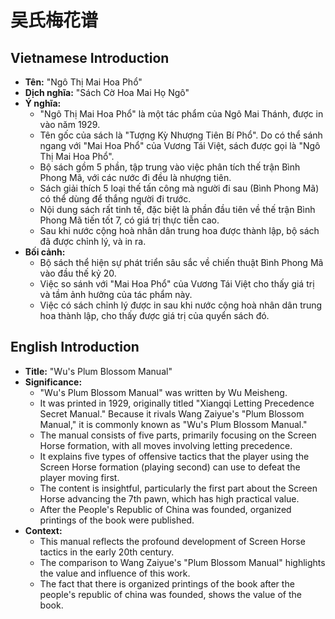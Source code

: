 # 吴氏梅花谱

## Vietnamese Introduction

* **Tên:** "Ngô Thị Mai Hoa Phổ"
* **Dịch nghĩa:** "Sách Cờ Hoa Mai Họ Ngô"
* **Ý nghĩa:**
    * "Ngô Thị Mai Hoa Phổ" là một tác phẩm của Ngô Mai Thánh, được in vào năm 1929.
    * Tên gốc của sách là "Tượng Kỳ Nhượng Tiên Bí Phổ". Do có thể sánh ngang với "Mai Hoa Phổ" của Vương Tái Việt, sách được gọi là "Ngô Thị Mai Hoa Phổ".
    * Bộ sách gồm 5 phần, tập trung vào việc phân tích thế trận Bình Phong Mã, với các nước đi đều là nhượng tiên.
    * Sách giải thích 5 loại thế tấn công mà người đi sau (Bình Phong Mã) có thể dùng để thắng người đi trước.
    * Nội dung sách rất tinh tế, đặc biệt là phần đầu tiên về thế trận Bình Phong Mã tiến tốt 7, có giá trị thực tiễn cao.
    * Sau khi nước cộng hoà nhân dân trung hoa được thành lập, bộ sách đã được chỉnh lý, và in ra.
* **Bối cảnh:**
    * Bộ sách thể hiện sự phát triển sâu sắc về chiến thuật Bình Phong Mã vào đầu thế kỷ 20.
    * Việc so sánh với "Mai Hoa Phổ" của Vương Tái Việt cho thấy giá trị và tầm ảnh hưởng của tác phẩm này.
    * Việc có sách chỉnh lý được in sau khi nước cộng hoà nhân dân trung hoa thành lập, cho thấy được giá trị của quyển sách đó.

## English Introduction

* **Title:** "Wu's Plum Blossom Manual"
* **Significance:**
    * "Wu's Plum Blossom Manual" was written by Wu Meisheng.
    * It was printed in 1929, originally titled "Xiangqi Letting Precedence Secret Manual." Because it rivals Wang Zaiyue's "Plum Blossom Manual," it is commonly known as "Wu's Plum Blossom Manual."
    * The manual consists of five parts, primarily focusing on the Screen Horse formation, with all moves involving letting precedence.
    * It explains five types of offensive tactics that the player using the Screen Horse formation (playing second) can use to defeat the player moving first.
    * The content is insightful, particularly the first part about the Screen Horse advancing the 7th pawn, which has high practical value.
    * After the People's Republic of China was founded, organized printings of the book were published.
* **Context:**
    * This manual reflects the profound development of Screen Horse tactics in the early 20th century.
    * The comparison to Wang Zaiyue's "Plum Blossom Manual" highlights the value and influence of this work.
    * The fact that there is organized printings of the book after the people's republic of china was founded, shows the value of the book.